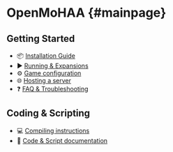 OpenMoHAA {#mainpage}
============

## Getting Started

- 📦 [Installation Guide](markdown/getting_started_installation.md)
- ▶️ [Running & Expansions](markdown/getting_started_running.md)
- ⚙️ [Game configuration](markdown/configuration.md)
- 🌐 [Hosting a server](markdown/getting_started_running_server.md)
- ❓ [FAQ & Troubleshooting](markdown/faq.md)

## Coding & Scripting

- 💻 [Compiling instructions](docs/markdown/compiling.md)
- 📝 [Code & Script documentation](docs/markdown/code/code.md)
